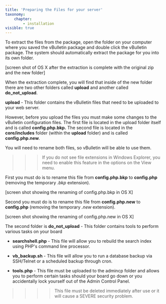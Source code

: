 ```yaml
---
title: 'Preparing the Files for your server'
taxonomy:
    chapter:
        - installation
visible: true
---
```


To extract the files from the package, open the folder on your computer where you saved the vBulletin package and double click the vBulletin package. The system should automatically extract the package for you into its own folder.

[screen shot of OS X after the extraction is complete with the original zip and the new folder]

When the extraction complete, you will find that inside of the new folder there are two other folders called **upload** and another called **do\_not\_upload**.

**upload** - This folder contains the vBulletin files that need to be uploaded to your web server.

However, before you upload the files you must make some changes to the vBulletin configuration files. The first file is located in the upload folder itself and is called **config.php.bkp.** The second file is located in the **core/includes** folder (within the **upload** folder) and is called **config.php.new**.

You will need to rename both files, so vBulletin will be able to use them.

>>> If you do not see file extensions in Windows Explorer, you need to enable this feature in the options on the View menu.

First you must do is to rename this file from **config.php.bkp** to **config.php** (removing the temporary *.bkp* extension).

[screen shot showing the renaming of config.php.bkp in OS X]

Second you must do is to rename this file from **config.php.new** to **config.php** (removing the temporary *.new* extension).

[screen shot showing the renaming of config.php.new in OS X]

The second folder is **do\_not\_upload** - This folder contains tools to perform various tasks on your board

-   **searchshell.php** - This file will allow you to rebuild the search index using PHP's command line processor.

-   **vb\_backup.sh** - This file will allow you to run a database backup via SSH/Telnet or a scheduled backup through cron.

-   **tools.php** - This file must be uploaded to the admincp folder and allows you to perform certain tasks should your board go down or you accidentally lock yourself out of the Admin Control Panel. 
>>>> This file must be deleted immediately after use or it will cause a SEVERE security problem.

